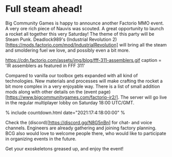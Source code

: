 # Full steam ahead!

Big Community Games is happy to announce another Factorio MMO event. A very ore rich piece of Nauvis was scouted. A great opportunity to launch a rocket all together this very Saturday! The theme of this party will be Steam Punk. 
Deadlock989's (Industrial Revolution 2)[https://mods.factorio.com/mod/IndustrialRevolution] will bring all the steam and smoldering fuel we love, and possibly even a bit more. 

https://cdn.factorio.com/assets/img/blog/fff-311-assemblers.gif
caption = 'IR assemblers as featured in FFF 311'

Compared to vanilla our toolbox gets expanded with all kind of technologies. New materials and processes will make crafting the rocket a bit more complex in a very enjoyable way. There is a list of small addition mods along with other details on the (event page)[https://www.bigcommunitygames.com/factorio-ir2/]. 
The server will go live in the regular multiplayer lobby on Saturday 18:00 UTC/GMT.

% include countdown.html date="2021:17:4:18:00:00" %

Check the (discord)[https://discord.gg/N8G5nBn] for chat- and voice channels. Engineers are already gathering and joining factory planning. BCG also would love to welcome people there, who would like to participate in organizing events in the future. 

Get your exoskeletons greased up, and enjoy the event!
